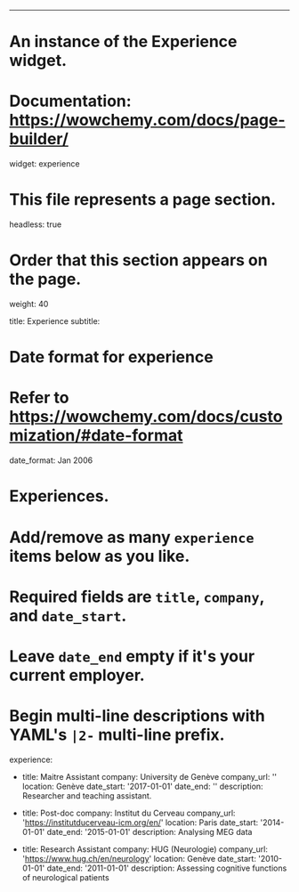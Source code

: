 ---
# An instance of the Experience widget.
# Documentation: https://wowchemy.com/docs/page-builder/
widget: experience

# This file represents a page section.
headless: true

# Order that this section appears on the page.
weight: 40

title: Experience
subtitle:

# Date format for experience
#   Refer to https://wowchemy.com/docs/customization/#date-format
date_format: Jan 2006

# Experiences.
#   Add/remove as many `experience` items below as you like.
#   Required fields are `title`, `company`, and `date_start`.
#   Leave `date_end` empty if it's your current employer.
#   Begin multi-line descriptions with YAML's `|2-` multi-line prefix.

experience:
            
  - title: Maitre Assistant
    company: University de Genève
    company_url: ''
    location: Genève
    date_start: '2017-01-01'
    date_end: ''
    description: Researcher and teaching assistant.

  - title: Post-doc
    company: Institut du Cerveau
    company_url: 'https://institutducerveau-icm.org/en/'
    location: Paris
    date_start: '2014-01-01'
    date_end: '2015-01-01'
    description:  Analysing MEG data
    
  - title: Research Assistant
    company: HUG (Neurologie)
    company_url: 'https://www.hug.ch/en/neurology'
    location: Genève
    date_start: '2010-01-01'
    date_end: '2011-01-01'
    description: Assessing cognitive functions of neurological patients
